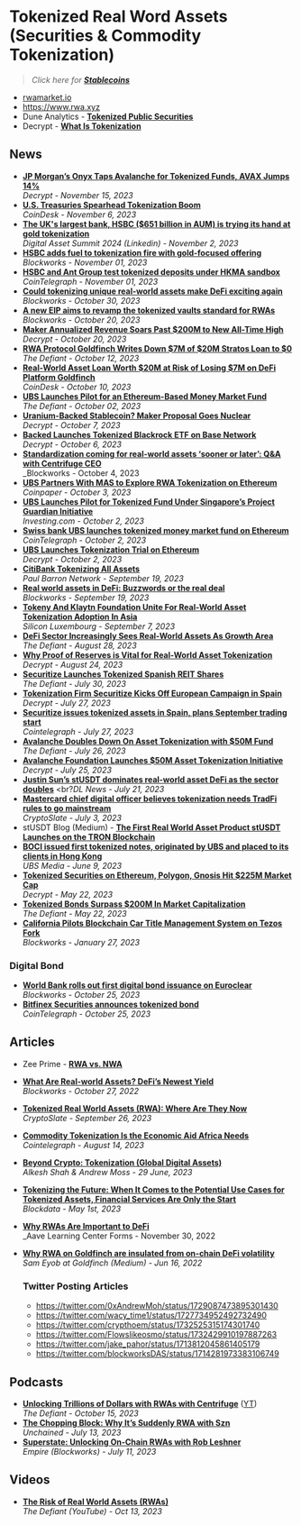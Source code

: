 # Tokenized Real Word Assets (Securities & Commodity Tokenization)

> _Click here for [**Stablecoins**](https://github.com/travisfont/Inside-the-Blocks/tree/main/DeFi/Stablecoins)_


- [rwamarket.io](https://rwamarket.io/)
- https://www.rwa.xyz
- Dune Analytics - [**Tokenized Public Securities**](https://dune.com/steakhouse/tokenized-securities)
- Decrypt - [**What Is Tokenization**](https://decrypt.co/resources/what-is-tokenization)

## News
- [**JP Morgan’s Onyx Taps Avalanche for Tokenized Funds, AVAX Jumps 14%**](https://decrypt.co/206153/jp-morgan-onyx-avalanche-tokenized-funds-avax)
  <br/>_Decrypt - November 15, 2023_
- [**U.S. Treasuries Spearhead Tokenization Boom**](https://www.coindesk.com/consensus-magazine/2023/11/06/us-treasuries-spearhead-tokenization-boom/)
  <br/>_CoinDesk - November 6, 2023_
- [**The UK's largest bank, HSBC ($651 billion in AUM) is trying its hand at gold tokenization**](https://www.linkedin.com/posts/the-digital-asset-summit_the-uks-largest-bank-hsbc-651-billion-activity-7125885334772457472-L0_g/)
  <br/>_Digital Asset Summit 2024 (Linkedin) - November 2, 2023_
- [**HSBC adds fuel to tokenization fire with gold-focused offering**](https://blockworks.co/news/hsbc-explores-gold-tokenization)
  <br/>_Blockworks - November 01, 2023_
- [**HSBC and Ant Group test tokenized deposits under HKMA sandbox**](https://cointelegraph.com/news/hsbc-ant-group-test-tokenized-deposits-under-hkma-sandbox)
  <br/>_CoinTelegraph - November 01, 2023_
- [**Could tokenizing unique real-world assets make DeFi exciting again**](https://blockworks.co/news/defi-tokenization-real-world-assets-empire)
  <br/>_Blockworks - October 30, 2023_
- [**A new EIP aims to revamp the tokenized vaults standard for RWAs**](https://blockworks.co/news/eip-rwa-tokenized-vault-standards)
  <br/>_Blockworks - October 20, 2023_
- [**Maker Annualized Revenue Soars Past $200M to New All-Time High**](https://decrypt.co/202515/maker-annualized-revenue-soars-past-200m-to-new-all-time-high)
  <br/>_Decrypt - October 20, 2023_
- [**RWA Protocol Goldfinch Writes Down $7M of $20M Stratos Loan to $0**](https://thedefiant.io/rwa-protocol-goldfinch-writes-down-usd7m-of-usd20m-loan-to-usd0)
  <br/>_The Defiant - October 12, 2023_
- [**Real-World Asset Loan Worth $20M at Risk of Losing $7M on DeFi Platform Goldfinch**](https://www.coindesk.com/markets/2023/10/09/real-world-asset-loan-worth-20m-sours-on-defi-platform-goldfinch-bringing-rwa-lending-under-scrutiny/)
  <br/>_CoinDesk - October 10, 2023_
- [**UBS Launches Pilot for an Ethereum-Based Money Market Fund**](https://thedefiant.io/ubs-launches-pilot-for-an-ethereum-based-money-market-fund)
  <br/>_The Defiant - October 02, 2023_
- [**Uranium-Backed Stablecoin? Maker Proposal Goes Nuclear**](https://decrypt.co/200422/uranium-backed-stablecoin-maker-proposal-goes-nuclear)
  <br/>_Decrypt - October 7, 2023_
- [**Backed Launches Tokenized Blackrock ETF on Base Network**](https://decrypt.co/200389/backed-launches-tokenized-blackrock-etf-base-network)
  <br/>_Decrypt - October 6, 2023_
- [**Standardization coming for real-world assets ‘sooner or later’: Q&A with Centrifuge CEO**](https://blockworks.co/news/real-world-assets-kyc-centrifuge-lucas-vogelsang)
  <br/>_Blockworks - October 4, 2023 
- [**UBS Partners With MAS to Explore RWA Tokenization on Ethereum**](https://coinpaper.com/2354/ubs-partners-with-mas-to-explore-rwa-tokenization-on-ethereum)
  <br/>_Coinpaper - October 3, 2023_
- [**UBS Launches Pilot for Tokenized Fund Under Singapore’s Project Guardian Initiative**](https://www.investing.com/news/stock-market-news/ubs-launches-pilot-for-tokenized-fund-under-singapores-project-guardian-initiative-93CH-3188323)
  <br/>_Investing.com - October 2, 2023_
- [**Swiss bank UBS launches tokenized money market fund on Ethereum**](https://cointelegraph.com/news/ethereum-ubs-tokenize-money-market-fund-launch)
  <br/>_CoinTelegraph - October 2, 2023_
- [**UBS Launches Tokenization Trial on Ethereum**](https://decrypt.co/199733/ubs-launches-tokenization-trial-ethereum)
  <br/>_Decrypt - October 2, 2023_
- [**CitiBank Tokenizing All Assets**](https://www.youtube.com/watch?v=im9oYo5NHfA)
  <br/>_Paul Barron Network - September 19, 2023_
- [**Real world assets in DeFi: Buzzwords or the real deal**](https://blockworks.co/news/real-world-assets-empire-buzzwords-defi)
  <br/>_Blockworks - September 19, 2023_
- [**Tokeny And Klaytn Foundation Unite For Real-World Asset Tokenization Adoption In Asia**](https://www.siliconluxembourg.lu/tokeny-and-klaytn-foundation-unite-for-real-world-asset-tokenization-adoption-in-asia/)
  <br/>_Silicon Luxembourg - September 7, 2023_
- [**DeFi Sector Increasingly Sees Real-World Assets As Growth Area**](https://thedefiant.io/defi-sector-increasingly-sees-real-world-assets-as-growth-area)
  <br/>_The Defiant - August 28, 2023_
- [**Why Proof of Reserves is Vital for Real-World Asset Tokenization**](https://decrypt.co/151992/why-proof-of-reserves-is-vital-for-real-world-asset-tokenization)
  <br/>_Decrypt - August 24, 2023_
- [**Securitize Launches Tokenized Spanish REIT Shares**](https://thedefiant.io/securitize-launches-tokenized-spanish-reit-shares)
  <br/>_The Defiant - July 30, 2023_
- [**Tokenization Firm Securitize Kicks Off European Campaign in Spain**](https://decrypt.co/150295/tokenization-firm-securitize-kicks-off-european-campaign-spain)
  <br/>_Decrypt - July 27, 2023_
- [**Securitize issues tokenized assets in Spain, plans September trading start**](https://cointelegraph.com/news/securitize-issues-tokenized-assets-in-spain-plans-september-trading-start)
  <br/>_Cointelegraph - July 27, 2023_
- [**Avalanche Doubles Down On Asset Tokenization with $50M Fund**](https://thedefiant.io/avalanche-doubles-down-on-asset-tokenization-with-50m-fund)
  <br/>_The Defiant - July 26, 2023_
- [**Avalanche Foundation Launches $50M Asset Tokenization Initiative**](https://decrypt.co/149978/avalanche-foundation-launches-50m-asset-tokenization-initiative)
  <br/>_Decrypt - July 25, 2023_
- [**Justin Sun’s stUSDT dominates real-world asset DeFi as the sector doubles**](https://www.dlnews.com/articles/defi/justin-sun-stusdt-dominates-real-world-asset-boom-in-defi/)
  <br?_DL News - July 21, 2023_
- [**Mastercard chief digital officer believes tokenization needs TradFi rules to go mainstream**](https://cryptoslate.com/mastercard-chief-digital-officer-believes-tokenization-needs-tradfi-level-to-go-mainstream/)
  <br/>_CryptoSlate - July 3, 2023_
- stUSDT Blog (Medium) - [**The First Real World Asset Product stUSDT Launches on the TRON Blockchain**](https://medium.com/@stusdt/the-first-real-world-asset-product-stusdt-launches-on-the-tron-blockchain-fb30193c05ef)
- [**BOCI issued first tokenized notes, originated by UBS and placed to its clients in Hong Kong**](https://www.ubs.com/global/en/media/display-page-ndp/en-20230609-tokenized-notes.html)
  <br/>_UBS Media - June 9, 2023_ 
- [**Tokenized Securities on Ethereum, Polygon, Gnosis Hit $225M Market Cap**](https://decrypt.co/140941/tokenized-securities-ethereum-polygon-gnosis-hit-225m-market-cap)
  <br/>_Decrypt - May 22, 2023_
- [**Tokenized Bonds Surpass $200M In Market Capitalization**](https://thedefiant.io/tokenized-bonds-surpass-usd200m-in-market-capitalization)
  <br/>_The Defiant - May 22, 2023_
- [**California Pilots Blockchain Car Title Management System on Tezos Fork**](https://blockworks.co/news/california-pilots-blockchain-car-title-management-system-on-tezos)
  <br/>_Blockworks - January 27, 2023_

### Digital Bond

- [**World Bank rolls out first digital bond issuance on Euroclear**](https://blockworks.co/news/world-bank-digital-bond-euroclear)
  <br/>_Blockworks - October 25, 2023_
- [**Bitfinex Securities announces tokenized bond**](https://cointelegraph.com/news/bitfinex-securities-announces-tokenized-bond)
  <br/>_CoinTelegraph - October 25, 2023_

## Articles

- Zee Prime - [**RWA vs. NWA**](https://zeeprime.capital/rwa-vs-nwa)
- [**What Are Real-world Assets? DeFi’s Newest Yield**](https://blockworks.co/news/what-are-real-world-assets-defis-newest-yield)
  <br/>_Blockworks - October 27, 2022_
- [**Tokenized Real World Assets (RWA): Where Are They Now**](https://cryptoslate.com/tokenized-real-world-assets-rwa-where-are-they-now/)
  <br/>_CryptoSlate - September 26, 2023_
- [**Commodity Tokenization Is the Economic Aid Africa Needs**](https://cointelegraph.com/news/commodity-tokenization-economic-aid-africa)
  <br/>_Cointelegraph - August 14, 2023_
- [**Beyond Crypto: Tokenization (Global Digital Assets)**](https://rsch.baml.com/access?q=s-i517792VNkDKydHLEioQ)
  <br/>_Alkesh Shah & Andrew Moss - 29 June, 2023_
- [**Tokenizing the Future: When It Comes to the Potential Use Cases for Tokenized Assets, Financial Services Are Only the Start**](https://www.blockdata.tech/blog/spotlight/tokenizing-the-future-when-it-comes-to-the-potential-use-cases-for-tokenized-assets-financial-services-are-only-the-start)
  <br/>_Blockdata - May 1st, 2023_
- [**Why RWAs Are Important to DeFi**](https://governance.aave.com/t/why-rwas-are-important-to-defi/10880)
  <br/>_Aave Learning Center Forms - November 30, 2022
- [**Why RWA on Goldfinch are insulated from on-chain DeFi volatility**](https://medium.com/goldfinch-fi/why-rwa-on-goldfinch-are-insulated-from-on-chain-defi-volatility-202a2e2e902d)
  <br/>_Sam Eyob at Goldfinch (Medium) - Jun 16, 2022_

  ### Twitter Posting Articles
  - https://twitter.com/0xAndrewMoh/status/1729087473895301430
  - https://twitter.com/wacy_time1/status/1727734952492732490
  - https://twitter.com/crypthoem/status/1732525315174301740
  - https://twitter.com/Flowslikeosmo/status/1732429910197887263
  - https://twitter.com/jake_pahor/status/1713812045861405179
  - https://twitter.com/blockworksDAS/status/1714281973383106749

## Podcasts

- [**Unlocking Trillions of Dollars with RWAs with Centrifuge**](https://thedefiant.io/unlocking-trillions-of-dollars-with-rwas) ([YT](https://www.youtube.com/watch?v=emdeHLE2sfk&t=2689s))
  <br/>_The Defiant -  October 15, 2023_
- [**The Chopping Block: Why It’s Suddenly RWA with Szn**](https://www.youtube.com/watch?v=OsMlqTAorGc)
  <br/>_Unchained - July 13, 2023_
- [**Superstate: Unlocking On-Chain RWAs with Rob Leshner**](https://www.youtube.com/watch?v=0SYSgGiQLk8)
  <br/>_Empire (Blockworks) - July 11, 2023_

## Videos
- [**The Risk of Real World Assets (RWAs)**](https://www.youtube.com/watch?v=sbKoNEFo1vk)
  <br/>_The Defiant (YouTube) - Oct 13, 2023_

